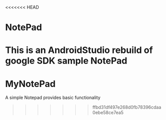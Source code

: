 <<<<<<< HEAD
# NotePad
This is an AndroidStudio rebuild of google SDK sample NotePad
=======
# MyNotePad
A simple Notepad provides basic functionality 
>>>>>>> ffbd31df497e268d0fb78396cdaa0ebe58ce7ea5
